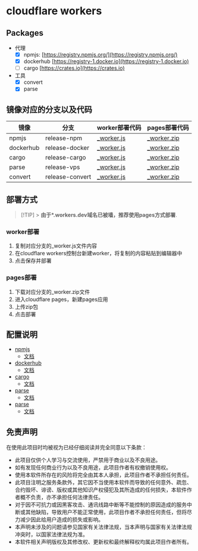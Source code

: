 # cloudflare workers

## Packages

- 代理
    - [x] npmjs: [https://registry.npmjs.org/](https://registry.npmjs.org/)
    - [x] dockerhub [https://registry-1.docker.io](https://registry-1.docker.io)
    - [ ] cargo [https://crates.io](https://crates.io)
- 工具
    - [x] convert
    - [x] parse

## 镜像对应的分支以及代码

| 镜像 | 分支 | worker部署代码 | pages部署代码 |
| --- | --- | --- | --- |
| npmjs | release-npm | [\_worker.js](https://github.com/jwyGithub/cloudflare-workers/blob/release-npm/_worker.js) | [\_worker.zip](https://github.com/jwyGithub/cloudflare-workers/blob/release-npm/_worker.zip) |
| dockerhub | release-docker | [\_worker.js](https://github.com/jwyGithub/cloudflare-workers/blob/release-docker/_worker.js) | [\_worker.zip](https://github.com/jwyGithub/cloudflare-workers/blob/release-docker/_worker.zip) |
| cargo | release-cargo | [\_worker.js](https://github.com/jwyGithub/cloudflare-workers/blob/release-cargo/_worker.js) | [\_worker.zip](https://github.com/jwyGithub/cloudflare-workers/blob/release-cargo/_worker.zip) |
| parse | release-vps | [\_worker.js](https://github.com/jwyGithub/cloudflare-workers/blob/release-vps/_worker.js) | [\_worker.zip](https://github.com/jwyGithub/cloudflare-workers/blob/release-vps/_worker.zip) |
| convert | release-convert | [\_worker.js](https://github.com/jwyGithub/cloudflare-workers/blob/release-convert/_worker.js) | [\_worker.zip](https://github.com/jwyGithub/cloudflare-workers/blob/release-convert/_worker.zip) |

## 部署方式

> [!TIP] > **由于\*.workers.dev域名已被墙，推荐使用pages方式部署**.

### worker部署

1. 复制对应分支的\_worker.js文件内容
2. 在cloudflare workers控制台新建worker，将复制的内容粘贴到编辑器中
3. 点击保存并部署

### pages部署

1. 下载对应分支的\_worker.zip文件
2. 进入cloudflare pages，新建pages应用
3. 上传zip包
4. 点击部署

## 配置说明

- [npmjs](https://github.com/jwyGithub/cloudflare-workers/tree/main/packages/npm-proxy/README.md)
    - [文档](https://github.com/jwyGithub/cloudflare-workers/tree/main/packages/npm-proxy/README.md)
- [dockerhub](https://github.com/jwyGithub/cloudflare-workers/blob/main/packages/docker-proxy/README.md)
    - [文档](https://github.com/jwyGithub/cloudflare-workers/blob/main/packages/docker-proxy/README.md)
- [cargo](https://github.com/jwyGithub/cloudflare-workers/blob/main/packages/cargo-proxy/README.md)
    - [文档](https://github.com/jwyGithub/cloudflare-workers/blob/main/packages/cargo-proxy/README.md)
- [parse](https://github.com/jwyGithub/cloudflare-workers/blob/main/packages/vps-parse/README.md)
    - [文档](https://github.com/jwyGithub/cloudflare-workers/blob/main/packages/vps-parse/README.md)
- [parse](https://github.com/jwyGithub/cloudflare-workers/blob/main/packages/vps-convert/README.md)
    - [文档](https://github.com/jwyGithub/cloudflare-workers/blob/main/packages/vps-convert/README.md)

## 免责声明

在使用此项目时均被视为已经仔细阅读并完全同意以下条款：

- 此项目仅供个人学习与交流使用，严禁用于商业以及不良用途。
- 如有发现任何商业行为以及不良用途，此项目作者有权撤销使用权。
- 使用本软件所存在的风险将完全由其本人承担，此项目作者不承担任何责任。
- 此项目注明之服务条款外，其它因不当使用本软件而导致的任何意外、疏忽、合约毁坏、诽谤、版权或其他知识产权侵犯及其所造成的任何损失，本软件作者概不负责，亦不承担任何法律责任。
- 对于因不可抗力或因黑客攻击、通讯线路中断等不能控制的原因造成的服务中断或其他缺陷，导致用户不能正常使用，此项目作者不承担任何责任，但将尽力减少因此给用户造成的损失或影响。
- 本声明未涉及的问题请参见国家有关法律法规，当本声明与国家有关法律法规冲突时，以国家法律法规为准。
- 本软件相关声明版权及其修改权、更新权和最终解释权均属此项目作者所有。
